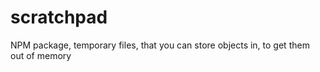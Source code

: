 # scratchpad
 NPM package, temporary files, that you can store objects in, to get them out of memory

